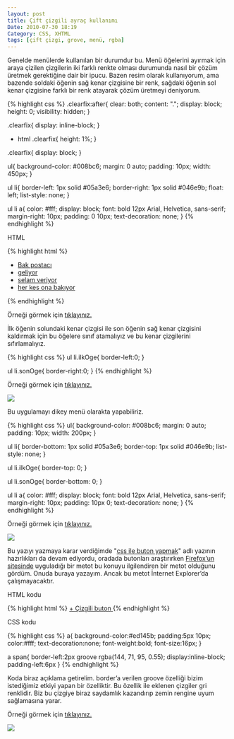 ```yaml
---
layout: post
title: Çift çizgili ayraç kullanımı
Date: 2010-07-30 18:19
Category: CSS, XHTML
tags: [çift çizgi, grove, menü, rgba]
---
```


Genelde menülerde kullanılan bir durumdur bu. Menü öğelerini ayırmak
için araya çizilen çizgilerin iki farklı renkte olması durumunda nasıl
bir çözüm üretmek gerektiğine dair bir ipucu. Bazen resim olarak
kullanıyorum, ama bazende soldaki öğenin sağ kenar çizgisine bir renk,
sağdaki öğenin sol kenar çizgisine farklı bir renk atayarak çözüm
üretmeyi deniyorum.

{% highlight css %}
.clearfix:after{
	clear: both;
	content: ".";
	display: block;
	height: 0;
	visibility: hidden;
}

.clearfix{
	display: inline-block;
}

* html .clearfix{
	height: 1%;
}

.clearfix{
	display: block;
}

ul{
	background-color: #008bc6;
	margin: 0 auto;
	padding: 10px;
	width: 450px;
}

ul li{
	border-left: 1px solid #05a3e6;
	border-right: 1px solid #046e9b;
	float: left;
	list-style: none;
}

ul li a{
	color: #fff;
	display: block;
	font: bold 12px Arial, Helvetica, sans-serif;
	margin-right: 10px;
	padding: 0 10px;
	text-decoration: none;
}
{% endhighlight %}

HTML

{% highlight html %}
<ul class="clearfix">
   <li><a href="">Bak postacı</a></li>
    <li><a href="">geliyor</a></li>
    <li><a href="">selam veriyor</a></li>
    <li><a href="">her kes ona bakıyor</a></li>
</ul>
{% endhighlight %}

Örneği görmek için [tıklayınız.][]

İlk öğenin solundaki kenar çizgisi ile son öğenin sağ kenar çizgisini
kaldırmak için bu öğelere sınıf atamalıyız ve bu kenar çizgilerini
sıfırlamalıyız.

{% highlight css %}
ul li.ilkOge{
	border-left:0;
}

ul li.sonOge{
	border-right:0;
}
{% endhighlight %}

Örneği görmek için [tıklayınız.][1]

![][100]

Bu uygulamayı dikey menü olarakta yapabiliriz.

{% highlight css %}
ul{
	background-color: #008bc6;
	margin: 0 auto;
	padding: 10px;
	width: 200px;
}

ul li{
	border-bottom: 1px solid #05a3e6;
	border-top: 1px solid #046e9b;
	list-style: none;
}

ul li.ilkOge{
	border-top: 0;
}

ul li.sonOge{
	border-bottom: 0;
}

ul li a{
	color: #fff;
	display: block;
	font: bold 12px Arial, Helvetica, sans-serif;
	margin-right: 10px;
	padding: 10px 0;
	text-decoration: none;
}
{% endhighlight %}

Örneği görmek için [tıklayınız.][2]

![][3]

Bu yazıyı yazmaya karar verdiğimde "[css ile buton yapmak][]" adlı
yazının hazırlıkları da devam ediyordu, oradada butonları araştırırken
[Firefox’un sitesinde][] uyguladığı bir metot bu konuyu ilgilendiren bir
metot olduğunu gördüm. Onuda buraya yazayım. Ancak bu metot İnternet
Explorer’da çalışmayacaktır.

HTML kodu

{% highlight html %}
<a href="">
	+ <span>Çizgili buton</span>
</a>
{% endhighlight %}

CSS kodu

{% highlight css %}
a{
	background-color:#ed145b;
	padding:5px 10px;
	color:#fff;
	text-decoration:none;
	font-weight:bold;
	font-size:16px;
}

a span{
	border-left:2px groove rgba(144, 71, 95, 0.55);
	display:inline-block;
	padding-left:6px
}
{% endhighlight %}

Koda biraz açıklama getirelim. border’a verilen groove özelliği bizim
istediğimiz etkiyi yapan bir özelliktir. Bu özellik ile eklenen çizgiler
gri renklidir. Biz bu çizgiye biraz saydamlık kazandırıp zemin rengine
uyum sağlamasına yarar.

Örneği görmek için [tıklayınız.][4]

![][5]

  [tıklayınız.]: /dokumanlar/cift_cizgili_ayrac_kullanimi/cc_yatay_menuler.html
  [1]: /dokumanlar/cift_cizgili_ayrac_kullanimi/cc_yatay_menuler_2.html
  [100]: https://lh5.googleusercontent.com/3kw9YRieW_VXzEOEOqV96vRUKzMyrMD5Ov0n6065pDryNdmTfT6v7Ck17GEdG9SUwHI6KMr2kgtfpkqXctUafIbhJ3EndKnzWm9TAlRHsn1fJzvF
  [2]: /dokumanlar/cift_cizgili_ayrac_kullanimi/cc_dikey_menuler_2.html
  [3]: https://lh6.googleusercontent.com/kNhVcSKGO9UtLs9C63ZGCMCLQTz1p8Y6Uo4CxiYTXspEMvrgFj14NSpGf2qq3ZBH6Q28oD4MJZKMb0fqJBP2lngN4WsWhTlLNQeXzBk6JJ9TzGNKXw
  [css ile buton yapmak]: http://fatihhayrioglu.com/css-ile-buton-yapmak/
  [Firefox’un sitesinde]: https://addons.mozilla.org/en-US/firefox/
  [4]: /dokumanlar/cift_cizgili_ayrac_kullanimi/cc_border_grove.html
  [5]: https://lh4.googleusercontent.com/QG6mKNTajXXLlILJu0BXBTG4dGpNPJjm2s06_-XE9rbV9p5P0XKgiD05j1DCCAxEwdZo-iliMvdRkxKLWFuctdaPB1_HVX1msMaLK4PtUFoISnSB
